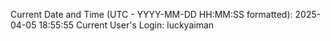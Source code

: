 Current Date and Time (UTC - YYYY-MM-DD HH:MM:SS formatted): 2025-04-05 18:55:55
Current User's Login: luckyaiman
